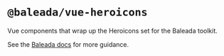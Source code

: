 # `@baleada/vue-heroicons`

Vue components that wrap up the Heroicons set for the Baleada toolkit.

See the [Baleada docs](https://baleada.netlify.com) for more guidance.
